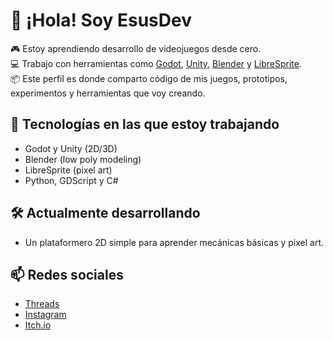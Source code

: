 # 👋 ¡Hola! Soy EsusDev

🎮 Estoy aprendiendo desarrollo de videojuegos desde cero.  
💻 Trabajo con herramientas como [Godot](https://godotengine.org/), [Unity](https://unity.com/es), [Blender](https://www.blender.org/) y [LibreSprite](https://www.libresprite.org/).  
📦 Este perfil es donde comparto código de mis juegos, prototipos, experimentos y herramientas que voy creando.

## 🧰 Tecnologías en las que estoy trabajando
- Godot y Unity (2D/3D)
- Blender (low poly modeling)
- LibreSprite (pixel art)
- Python, GDScript y C#

## 🛠️ Actualmente desarrollando  
- Un plataformero 2D simple para aprender mecánicas básicas y pixel art.

## 📫 Redes sociales
 - [Threads](https://www.threads.com/@esusdev)
 - [Instagram](https://www.instagram.com/esusdev/)
 - [Itch.io](https://esusdev.itch.io/)
